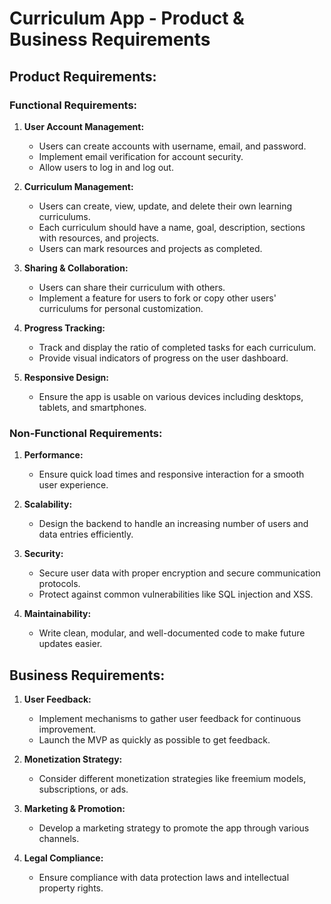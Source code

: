 # Curriculum App - Product & Business Requirements

## Product Requirements:

### Functional Requirements:

1. **User Account Management:**
   - Users can create accounts with username, email, and password.
   - Implement email verification for account security.
   - Allow users to log in and log out.

2. **Curriculum Management:**
   - Users can create, view, update, and delete their own learning curriculums.
   - Each curriculum should have a name, goal, description, sections with resources, and projects.
   - Users can mark resources and projects as completed.

3. **Sharing & Collaboration:**
   - Users can share their curriculum with others.
   - Implement a feature for users to fork or copy other users' curriculums for personal customization.

4. **Progress Tracking:**
   - Track and display the ratio of completed tasks for each curriculum.
   - Provide visual indicators of progress on the user dashboard.

5. **Responsive Design:**
   - Ensure the app is usable on various devices including desktops, tablets, and smartphones.

### Non-Functional Requirements:

1. **Performance:**
   - Ensure quick load times and responsive interaction for a smooth user experience.

2. **Scalability:**
   - Design the backend to handle an increasing number of users and data entries efficiently.

3. **Security:**
   - Secure user data with proper encryption and secure communication protocols.
   - Protect against common vulnerabilities like SQL injection and XSS.

4. **Maintainability:**
   - Write clean, modular, and well-documented code to make future updates easier.

## Business Requirements:

1. **User Feedback:**
   - Implement mechanisms to gather user feedback for continuous improvement.
   - Launch the MVP as quickly as possible to get feedback.

2. **Monetization Strategy:**
   - Consider different monetization strategies like freemium models, subscriptions, or ads.

3. **Marketing & Promotion:**
   - Develop a marketing strategy to promote the app through various channels.

4. **Legal Compliance:**
   - Ensure compliance with data protection laws and intellectual property rights.
